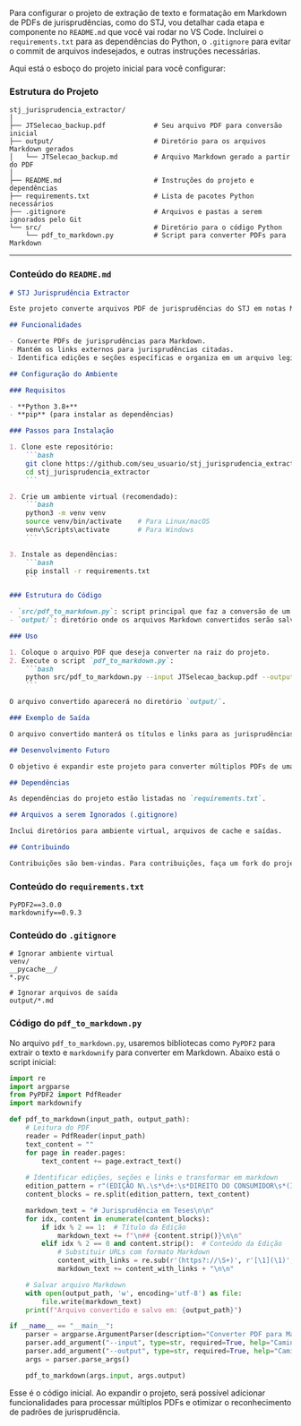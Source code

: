 Para configurar o projeto de extração de texto e formatação em Markdown de PDFs de jurisprudências, como do STJ, vou detalhar cada etapa e componente no `README.md` que você vai rodar no VS Code. Incluirei o `requirements.txt` para as dependências do Python, o `.gitignore` para evitar o commit de arquivos indesejados, e outras instruções necessárias.

Aqui está o esboço do projeto inicial para você configurar:

### Estrutura do Projeto

```plaintext
stj_jurisprudencia_extractor/
│
├── JTSelecao_backup.pdf            # Seu arquivo PDF para conversão inicial
├── output/                         # Diretório para os arquivos Markdown gerados
│   └── JTSelecao_backup.md         # Arquivo Markdown gerado a partir do PDF
│
├── README.md                       # Instruções do projeto e dependências
├── requirements.txt                # Lista de pacotes Python necessários
├── .gitignore                      # Arquivos e pastas a serem ignorados pelo Git
└── src/                            # Diretório para o código Python
    └── pdf_to_markdown.py          # Script para converter PDFs para Markdown
```

---

### Conteúdo do `README.md`

```markdown
# STJ Jurisprudência Extractor

Este projeto converte arquivos PDF de jurisprudências do STJ em notas Markdown, mantendo links externos e formatação para facilitar o uso em ferramentas como o Obsidian. Ideal para advogados que desejam organizar referências e obter argumentos para petições.

## Funcionalidades

- Converte PDFs de jurisprudências para Markdown.
- Mantém os links externos para jurisprudências citadas.
- Identifica edições e seções específicas e organiza em um arquivo legível no formato Markdown.

## Configuração do Ambiente

### Requisitos

- **Python 3.8+**
- **pip** (para instalar as dependências)

### Passos para Instalação

1. Clone este repositório:
    ```bash
    git clone https://github.com/seu_usuario/stj_jurisprudencia_extractor.git
    cd stj_jurisprudencia_extractor
    ```

2. Crie um ambiente virtual (recomendado):
    ```bash
    python3 -m venv venv
    source venv/bin/activate    # Para Linux/macOS
    venv\Scripts\activate       # Para Windows
    ```

3. Instale as dependências:
    ```bash
    pip install -r requirements.txt
    ```

### Estrutura do Código

- `src/pdf_to_markdown.py`: script principal que faz a conversão de um arquivo PDF em um arquivo Markdown estruturado, preservando links externos.
- `output/`: diretório onde os arquivos Markdown convertidos serão salvos.

### Uso

1. Coloque o arquivo PDF que deseja converter na raiz do projeto.
2. Execute o script `pdf_to_markdown.py`:
    ```bash
    python src/pdf_to_markdown.py --input JTSelecao_backup.pdf --output output/JTSelecao_backup.md
    ```

O arquivo convertido aparecerá no diretório `output/`.

### Exemplo de Saída

O arquivo convertido manterá os títulos e links para as jurisprudências, ficando acessível no formato Markdown, pronto para ser importado para o Obsidian ou outra ferramenta de anotações.

## Desenvolvimento Futuro

O objetivo é expandir este projeto para converter múltiplos PDFs de uma vez e integrar com outras fontes de jurisprudências do STJ.

## Dependências

As dependências do projeto estão listadas no `requirements.txt`.

## Arquivos a serem Ignorados (.gitignore)

Inclui diretórios para ambiente virtual, arquivos de cache e saídas.

## Contribuindo

Contribuições são bem-vindas. Para contribuições, faça um fork do projeto e submeta um pull request.

```

### Conteúdo do `requirements.txt`

```plaintext
PyPDF2==3.0.0
markdownify==0.9.3
```

### Conteúdo do `.gitignore`

```plaintext
# Ignorar ambiente virtual
venv/
__pycache__/
*.pyc

# Ignorar arquivos de saída
output/*.md
```

### Código do `pdf_to_markdown.py`

No arquivo `pdf_to_markdown.py`, usaremos bibliotecas como `PyPDF2` para extrair o texto e `markdownify` para converter em Markdown. Abaixo está o script inicial:

```python
import re
import argparse
from PyPDF2 import PdfReader
import markdownify

def pdf_to_markdown(input_path, output_path):
    # Leitura do PDF
    reader = PdfReader(input_path)
    text_content = ""
    for page in reader.pages:
        text_content += page.extract_text()
    
    # Identificar edições, seções e links e transformar em markdown
    edition_pattern = r"(EDIÇÃO N\.\s*\d+:\s*DIREITO DO CONSUMIDOR\s*(I{0,3}))"
    content_blocks = re.split(edition_pattern, text_content)

    markdown_text = "# Jurisprudência em Teses\n\n"
    for idx, content in enumerate(content_blocks):
        if idx % 2 == 1:  # Título da Edição
            markdown_text += f"\n## {content.strip()}\n\n"
        elif idx % 2 == 0 and content.strip():  # Conteúdo da Edição
            # Substituir URLs com formato Markdown
            content_with_links = re.sub(r'(https?://\S+)', r'[\1](\1)', content)
            markdown_text += content_with_links + "\n\n"

    # Salvar arquivo Markdown
    with open(output_path, 'w', encoding='utf-8') as file:
        file.write(markdown_text)
    print(f"Arquivo convertido e salvo em: {output_path}")

if __name__ == "__main__":
    parser = argparse.ArgumentParser(description="Converter PDF para Markdown")
    parser.add_argument("--input", type=str, required=True, help="Caminho do arquivo PDF de entrada")
    parser.add_argument("--output", type=str, required=True, help="Caminho do arquivo Markdown de saída")
    args = parser.parse_args()

    pdf_to_markdown(args.input, args.output)
```

Esse é o código inicial. Ao expandir o projeto, será possível adicionar funcionalidades para processar múltiplos PDFs e otimizar o reconhecimento de padrões de jurisprudência.